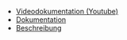 - [Videodokumentation (Youtube)](https://youtu.be/tVhjnyPattU)
- [Dokumentation](https://github.com/m1eri/info2-budget/blob/master/htdocs/files/dokumentation.pdf)
- [Beschreibung](https://github.com/m1eri/info2-budget/blob/master/htdocs/files/ghf.pdf)
